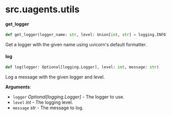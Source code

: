 <a id="src.uagents.utils"></a>

# src.uagents.utils

<a id="src.uagents.utils.get_logger"></a>

#### get`_`logger

```python
def get_logger(logger_name: str, level: Union[int, str] = logging.INFO)
```

Get a logger with the given name using uvicorn's default formatter.

<a id="src.uagents.utils.log"></a>

#### log

```python
def log(logger: Optional[logging.Logger], level: int, message: str)
```

Log a message with the given logger and level.

**Arguments**:

- `logger` _Optional[logging.Logger]_ - The logger to use.
- `level` _int_ - The logging level.
- `message` _str_ - The message to log.



